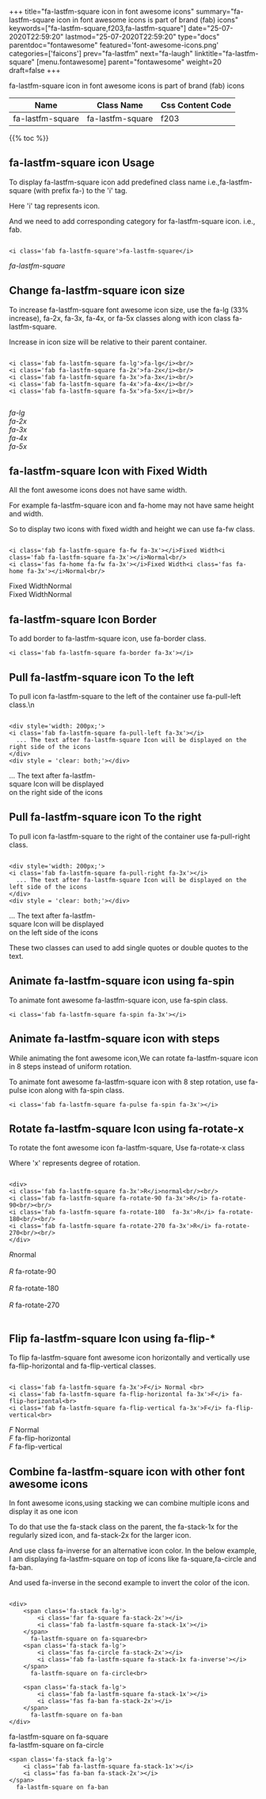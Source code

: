 +++
title="fa-lastfm-square icon in font awesome icons"
summary="fa-lastfm-square icon in font awesome icons is part of brand (fab) icons"
keywords=["fa-lastfm-square,f203,fa-lastfm-square"]
date="25-07-2020T22:59:20"
lastmod="25-07-2020T22:59:20"
type="docs"
parentdoc="fontawesome"
featured='font-awesome-icons.png'
categories=['faicons']
prev="fa-lastfm"
next="fa-laugh"
linktitle="fa-lastfm-square"
[menu.fontawesome]
parent="fontawesome"
weight=20
draft=false
+++


fa-lastfm-square icon in font awesome icons is part of brand (fab) icons

<div class='table-responsive'><table class='table'><thead><tr><th>Name</th><th>Class Name</th><th>Css Content Code</th></tr></thead><tbody><tr><td>fa-lastfm-square</td><td>fa-lastfm-square</td><td>f203</td></tr></tbody></table></div>


{{% toc %}}


## fa-lastfm-square icon Usage

To display fa-lastfm-square icon add predefined class name i.e.,fa-lastfm-square (with prefix fa-) to the 'i' tag.

Here 'i' tag represents icon.

And we need to add corresponding category for fa-lastfm-square icon. i.e., fab.


```

<i class='fab fa-lastfm-square'>fa-lastfm-square</i>
```

<i class='fab fa-lastfm-square'>fa-lastfm-square</i>




## Change fa-lastfm-square icon size
To increase fa-lastfm-square font awesome icon size, use the fa-lg (33% increase), fa-2x, fa-3x, fa-4x, or fa-5x classes along with icon class fa-lastfm-square.

Increase in icon size will be relative to their parent container. 

```

<i class='fab fa-lastfm-square fa-lg'>fa-lg</i><br/>
<i class='fab fa-lastfm-square fa-2x'>fa-2x</i><br/>
<i class='fab fa-lastfm-square fa-3x'>fa-3x</i><br/>
<i class='fab fa-lastfm-square fa-4x'>fa-4x</i><br/>
<i class='fab fa-lastfm-square fa-5x'>fa-5x</i><br/>
            
```

<i class='fab fa-lastfm-square fa-lg'>fa-lg</i><br/>
<i class='fab fa-lastfm-square fa-2x'>fa-2x</i><br/>
<i class='fab fa-lastfm-square fa-3x'>fa-3x</i><br/>
<i class='fab fa-lastfm-square fa-4x'>fa-4x</i><br/>
<i class='fab fa-lastfm-square fa-5x'>fa-5x</i><br/>
            



## fa-lastfm-square Icon with Fixed Width 

All the font awesome icons does not have same width.

For example fa-lastfm-square icon and fa-home may not have same height and width.

So to display two icons with fixed width and height we can use fa-fw class.


```

<i class='fab fa-lastfm-square fa-fw fa-3x'></i>Fixed Width<i class='fab fa-lastfm-square fa-3x'></i>Normal<br/>
<i class='fas fa-home fa-fw fa-3x'></i>Fixed Width<i class='fas fa-home fa-3x'></i>Normal<br/>
```

<i class='fab fa-lastfm-square fa-fw fa-3x'></i>Fixed Width<i class='fab fa-lastfm-square fa-3x'></i>Normal<br/>
<i class='fas fa-home fa-fw fa-3x'></i>Fixed Width<i class='fas fa-home fa-3x'></i>Normal<br/>



## fa-lastfm-square Icon Border 

To add border to fa-lastfm-square icon, use fa-border class.


```
<i class='fab fa-lastfm-square fa-border fa-3x'></i>

```
<i class='fab fa-lastfm-square fa-border fa-3x'></i>





## Pull fa-lastfm-square icon To the left

To pull icon fa-lastfm-square to the left of the container use fa-pull-left class.\n

```

<div style='width: 200px;'>
<i class='fab fa-lastfm-square fa-pull-left fa-3x'></i>
  ... The text after fa-lastfm-square Icon will be displayed on the right side of the icons
</div>
<div style = 'clear: both;'></div>
```

<div style='width: 200px;'>
<i class='fab fa-lastfm-square fa-pull-left fa-3x'></i>
  ... The text after fa-lastfm-square Icon will be displayed on the right side of the icons
</div>
<div style = 'clear: both;'></div>




## Pull fa-lastfm-square icon To the right
To pull icon fa-lastfm-square to the right of the container use fa-pull-right class.

```

<div style='width: 200px;'>
<i class='fab fa-lastfm-square fa-pull-right fa-3x'></i>
  ... The text after fa-lastfm-square Icon will be displayed on the left side of the icons
</div>
<div style = 'clear: both;'></div>
```

<div style='width: 200px;'>
<i class='fab fa-lastfm-square fa-pull-right fa-3x'></i>
  ... The text after fa-lastfm-square Icon will be displayed on the left side of the icons
</div>
<div style = 'clear: both;'></div>

These two classes can used to add single quotes or double quotes to the text.


## Animate fa-lastfm-square icon using fa-spin
To animate font awesome fa-lastfm-square icon, use fa-spin class.

```
<i class='fab fa-lastfm-square fa-spin fa-3x'></i>
```
<i class='fab fa-lastfm-square fa-spin fa-3x'></i>




## Animate fa-lastfm-square icon with steps
While animating the font awesome icon,We can rotate fa-lastfm-square icon in 8 steps instead of uniform rotation.

To animate font awesome fa-lastfm-square icon with 8 step rotation, use fa-pulse icon along with fa-spin class.


```
<i class='fab fa-lastfm-square fa-pulse fa-spin fa-3x'></i>

```
<i class='fab fa-lastfm-square fa-pulse fa-spin fa-3x'></i>





## Rotate fa-lastfm-square Icon using fa-rotate-x
To rotate the font awesome icon fa-lastfm-square, Use fa-rotate-x class

Where 'x' represents degree of rotation.


```

<div>
<i class='fab fa-lastfm-square fa-3x'>R</i>normal<br/><br/>
<i class='fab fa-lastfm-square fa-rotate-90 fa-3x'>R</i> fa-rotate-90<br/><br/> 
<i class='fab fa-lastfm-square fa-rotate-180  fa-3x'>R</i> fa-rotate-180<br/><br/> 
<i class='fab fa-lastfm-square fa-rotate-270 fa-3x'>R</i> fa-rotate-270<br/><br/>
</div>
```

<div>
<i class='fab fa-lastfm-square fa-3x'>R</i>normal<br/><br/>
<i class='fab fa-lastfm-square fa-rotate-90 fa-3x'>R</i> fa-rotate-90<br/><br/> 
<i class='fab fa-lastfm-square fa-rotate-180  fa-3x'>R</i> fa-rotate-180<br/><br/> 
<i class='fab fa-lastfm-square fa-rotate-270 fa-3x'>R</i> fa-rotate-270<br/><br/>
</div>




## Flip fa-lastfm-square Icon using fa-flip-*
To flip fa-lastfm-square font awesome icon horizontally and vertically use fa-flip-horizontal and fa-flip-vertical classes. 

```

<i class='fab fa-lastfm-square fa-3x'>F</i> Normal <br>
<i class='fab fa-lastfm-square fa-flip-horizontal fa-3x'>F</i> fa-flip-horizontal<br>
<i class='fab fa-lastfm-square fa-flip-vertical fa-3x'>F</i> fa-flip-vertical<br>
```

<i class='fab fa-lastfm-square fa-3x'>F</i> Normal <br>
<i class='fab fa-lastfm-square fa-flip-horizontal fa-3x'>F</i> fa-flip-horizontal<br>
<i class='fab fa-lastfm-square fa-flip-vertical fa-3x'>F</i> fa-flip-vertical<br>




## Combine fa-lastfm-square icon with other font awesome icons
In font awesome icons,using stacking we can combine multiple icons and display it as one icon 

To do that use the fa-stack class on the parent, the fa-stack-1x for the regularly sized icon, and fa-stack-2x for the larger icon.

And use class fa-inverse for an alternative icon color. 
In the below example, I am displaying fa-lastfm-square on top of icons like fa-square,fa-circle and fa-ban.

And used fa-inverse in the second example to invert the color of the icon.

```

<div>
    <span class='fa-stack fa-lg'>
        <i class='far fa-square fa-stack-2x'></i>
        <i class='fab fa-lastfm-square fa-stack-1x'></i>
    </span>
      fa-lastfm-square on fa-square<br>
    <span class='fa-stack fa-lg'>
        <i class='fas fa-circle fa-stack-2x'></i>
        <i class='fab fa-lastfm-square fa-stack-1x fa-inverse'></i>
    </span>
      fa-lastfm-square on fa-circle<br>

    <span class='fa-stack fa-lg'>
        <i class='fab fa-lastfm-square fa-stack-1x'></i>
        <i class='fas fa-ban fa-stack-2x'></i>
    </span>
      fa-lastfm-square on fa-ban
</div>
```

<div>
    <span class='fa-stack fa-lg'>
        <i class='far fa-square fa-stack-2x'></i>
        <i class='fab fa-lastfm-square fa-stack-1x'></i>
    </span>
      fa-lastfm-square on fa-square<br>
    <span class='fa-stack fa-lg'>
        <i class='fas fa-circle fa-stack-2x'></i>
        <i class='fab fa-lastfm-square fa-stack-1x fa-inverse'></i>
    </span>
      fa-lastfm-square on fa-circle<br>

    <span class='fa-stack fa-lg'>
        <i class='fab fa-lastfm-square fa-stack-1x'></i>
        <i class='fas fa-ban fa-stack-2x'></i>
    </span>
      fa-lastfm-square on fa-ban
</div>






